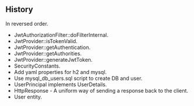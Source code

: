 History
-------
In reversed order.

* JwtAuthorizationFilter::doFilterInternal.
* JwtProvider::isTokenValid.
* JwtProvider::getAuthentication.
* JwtProvider::getAuthorities.
* JwtProvider::generateJwtToken.
* SecurityConstants.
* Add yaml properties for h2 and mysql.
* Use mysql_db_users.sql script to create DB and user.
* UserPrincipal implements UserDetails.
* HttpResponse - A uniform way of sending a response back to the client.
* User entity.
